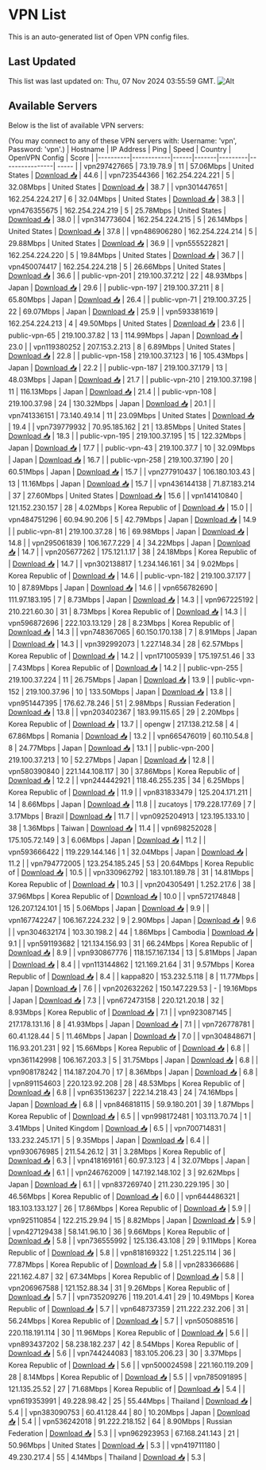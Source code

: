 # VPN List

This is an auto-generated list of Open VPN config files.

## Last Updated

This list was last updated on: Thu, 07 Nov 2024 03:55:59 GMT.
![Alt](https://repobeats.axiom.co/api/embed/186b98318ef1479477931607c1ad7d823f12451f.svg "Repobeats analytics image")

## Available Servers

Below is the list of available VPN servers:

(You may connect to any of these VPN servers with: Username: 'vpn', Password: 'vpn'.)
| Hostname | IP Address | Ping | Speed | Country | OpenVPN Config | Score |
|----------|------------|------|-------|---------|----------------| ----- |
| vpn297427665 | 73.19.78.9 | 11 | 57.06Mbps | United States | [Download 📥](./configs/server_0_US.ovpn) | 44.6 |
| vpn723544366 | 162.254.224.221 | 5 | 32.08Mbps | United States | [Download 📥](./configs/server_1_US.ovpn) | 38.7 |
| vpn301447651 | 162.254.224.217 | 6 | 32.04Mbps | United States | [Download 📥](./configs/server_2_US.ovpn) | 38.3 |
| vpn476355675 | 162.254.224.219 | 5 | 25.78Mbps | United States | [Download 📥](./configs/server_3_US.ovpn) | 38.0 |
| vpn314773604 | 162.254.224.215 | 5 | 26.14Mbps | United States | [Download 📥](./configs/server_4_US.ovpn) | 37.8 |
| vpn486906280 | 162.254.224.214 | 5 | 29.88Mbps | United States | [Download 📥](./configs/server_5_US.ovpn) | 36.9 |
| vpn555522821 | 162.254.224.220 | 5 | 19.84Mbps | United States | [Download 📥](./configs/server_6_US.ovpn) | 36.7 |
| vpn450074417 | 162.254.224.218 | 5 | 26.66Mbps | United States | [Download 📥](./configs/server_7_US.ovpn) | 36.6 |
| public-vpn-201 | 219.100.37.212 | 22 | 48.93Mbps | Japan | [Download 📥](./configs/server_8_JP.ovpn) | 29.6 |
| public-vpn-197 | 219.100.37.211 | 8 | 65.80Mbps | Japan | [Download 📥](./configs/server_9_JP.ovpn) | 26.4 |
| public-vpn-71 | 219.100.37.25 | 22 | 69.07Mbps | Japan | [Download 📥](./configs/server_10_JP.ovpn) | 25.9 |
| vpn593381619 | 162.254.224.213 | 4 | 49.50Mbps | United States | [Download 📥](./configs/server_11_US.ovpn) | 23.6 |
| public-vpn-65 | 219.100.37.82 | 13 | 114.99Mbps | Japan | [Download 📥](./configs/server_12_JP.ovpn) | 23.0 |
| vpn119380252 | 207.153.2.213 | 8 | 6.89Mbps | United States | [Download 📥](./configs/server_13_US.ovpn) | 22.8 |
| public-vpn-158 | 219.100.37.123 | 16 | 105.43Mbps | Japan | [Download 📥](./configs/server_14_JP.ovpn) | 22.2 |
| public-vpn-187 | 219.100.37.179 | 13 | 48.03Mbps | Japan | [Download 📥](./configs/server_15_JP.ovpn) | 21.7 |
| public-vpn-210 | 219.100.37.198 | 11 | 116.13Mbps | Japan | [Download 📥](./configs/server_16_JP.ovpn) | 21.4 |
| public-vpn-108 | 219.100.37.98 | 24 | 130.32Mbps | Japan | [Download 📥](./configs/server_17_JP.ovpn) | 20.1 |
| vpn741336151 | 73.140.49.14 | 11 | 23.09Mbps | United States | [Download 📥](./configs/server_18_US.ovpn) | 19.4 |
| vpn739779932 | 70.95.185.162 | 21 | 13.85Mbps | United States | [Download 📥](./configs/server_19_US.ovpn) | 18.3 |
| public-vpn-195 | 219.100.37.195 | 15 | 122.32Mbps | Japan | [Download 📥](./configs/server_20_JP.ovpn) | 17.7 |
| public-vpn-43 | 219.100.37.7 | 10 | 32.09Mbps | Japan | [Download 📥](./configs/server_21_JP.ovpn) | 16.7 |
| public-vpn-258 | 219.100.37.190 | 20 | 60.51Mbps | Japan | [Download 📥](./configs/server_22_JP.ovpn) | 15.7 |
| vpn277910437 | 106.180.103.43 | 13 | 11.16Mbps | Japan | [Download 📥](./configs/server_23_JP.ovpn) | 15.7 |
| vpn436144138 | 71.87.183.214 | 37 | 27.60Mbps | United States | [Download 📥](./configs/server_24_US.ovpn) | 15.6 |
| vpn141410840 | 121.152.230.157 | 28 | 4.02Mbps | Korea Republic of | [Download 📥](./configs/server_25_KR.ovpn) | 15.0 |
| vpn484751296 | 60.94.90.206 | 5 | 42.79Mbps | Japan | [Download 📥](./configs/server_26_JP.ovpn) | 14.9 |
| public-vpn-81 | 219.100.37.28 | 16 | 69.98Mbps | Japan | [Download 📥](./configs/server_27_JP.ovpn) | 14.8 |
| vpn295061839 | 106.167.7.229 | 4 | 34.22Mbps | Japan | [Download 📥](./configs/server_28_JP.ovpn) | 14.7 |
| vpn205677262 | 175.121.1.17 | 38 | 24.18Mbps | Korea Republic of | [Download 📥](./configs/server_29_KR.ovpn) | 14.7 |
| vpn302138817 | 1.234.146.161 | 34 | 9.02Mbps | Korea Republic of | [Download 📥](./configs/server_30_KR.ovpn) | 14.6 |
| public-vpn-182 | 219.100.37.177 | 10 | 87.89Mbps | Japan | [Download 📥](./configs/server_31_JP.ovpn) | 14.6 |
| vpn656782690 | 111.97.183.195 | 7 | 8.73Mbps | Japan | [Download 📥](./configs/server_32_JP.ovpn) | 14.3 |
| vpn967225192 | 210.221.60.30 | 31 | 8.73Mbps | Korea Republic of | [Download 📥](./configs/server_33_KR.ovpn) | 14.3 |
| vpn596872696 | 222.103.13.129 | 28 | 8.23Mbps | Korea Republic of | [Download 📥](./configs/server_34_KR.ovpn) | 14.3 |
| vpn748367065 | 60.150.170.138 | 7 | 8.91Mbps | Japan | [Download 📥](./configs/server_35_JP.ovpn) | 14.3 |
| vpn392992073 | 1.227.148.34 | 28 | 62.57Mbps | Korea Republic of | [Download 📥](./configs/server_36_KR.ovpn) | 14.2 |
| vpn171005939 | 175.197.51.46 | 33 | 7.43Mbps | Korea Republic of | [Download 📥](./configs/server_37_KR.ovpn) | 14.2 |
| public-vpn-255 | 219.100.37.224 | 11 | 26.75Mbps | Japan | [Download 📥](./configs/server_38_JP.ovpn) | 13.9 |
| public-vpn-152 | 219.100.37.96 | 10 | 133.50Mbps | Japan | [Download 📥](./configs/server_39_JP.ovpn) | 13.8 |
| vpn951447395 | 176.62.78.246 | 51 | 2.98Mbps | Russian Federation | [Download 📥](./configs/server_40_RU.ovpn) | 13.8 |
| vpn203402367 | 183.99.115.65 | 29 | 2.20Mbps | Korea Republic of | [Download 📥](./configs/server_41_KR.ovpn) | 13.7 |
| opengw | 217.138.212.58 | 4 | 67.86Mbps | Romania | [Download 📥](./configs/server_42_RO.ovpn) | 13.2 |
| vpn665476019 | 60.110.54.8 | 8 | 24.77Mbps | Japan | [Download 📥](./configs/server_43_JP.ovpn) | 13.1 |
| public-vpn-200 | 219.100.37.213 | 10 | 52.27Mbps | Japan | [Download 📥](./configs/server_44_JP.ovpn) | 12.8 |
| vpn580390840 | 221.144.108.117 | 30 | 37.86Mbps | Korea Republic of | [Download 📥](./configs/server_45_KR.ovpn) | 12.2 |
| vpn244442921 | 118.46.255.235 | 34 | 6.25Mbps | Korea Republic of | [Download 📥](./configs/server_46_KR.ovpn) | 11.9 |
| vpn831833479 | 125.204.171.211 | 14 | 8.66Mbps | Japan | [Download 📥](./configs/server_47_JP.ovpn) | 11.8 |
| zucatoys | 179.228.177.69 | 7 | 3.17Mbps | Brazil | [Download 📥](./configs/server_48_BR.ovpn) | 11.7 |
| vpn0925204913 | 123.195.133.10 | 38 | 1.36Mbps | Taiwan | [Download 📥](./configs/server_49_TW.ovpn) | 11.4 |
| vpn698252028 | 175.105.72.149 | 3 | 6.06Mbps | Japan | [Download 📥](./configs/server_50_JP.ovpn) | 11.2 |
| vpn593666422 | 119.229.144.146 | 1 | 32.04Mbps | Japan | [Download 📥](./configs/server_51_JP.ovpn) | 11.2 |
| vpn794772005 | 123.254.185.245 | 53 | 20.64Mbps | Korea Republic of | [Download 📥](./configs/server_52_KR.ovpn) | 10.5 |
| vpn330962792 | 183.101.189.78 | 31 | 14.81Mbps | Korea Republic of | [Download 📥](./configs/server_53_KR.ovpn) | 10.3 |
| vpn204305491 | 1.252.217.6 | 38 | 37.96Mbps | Korea Republic of | [Download 📥](./configs/server_54_KR.ovpn) | 10.0 |
| vpn572174848 | 126.207.124.101 | 15 | 5.06Mbps | Japan | [Download 📥](./configs/server_55_JP.ovpn) | 9.9 |
| vpn167742247 | 106.167.224.232 | 9 | 2.90Mbps | Japan | [Download 📥](./configs/server_56_JP.ovpn) | 9.6 |
| vpn304632174 | 103.30.198.2 | 44 | 1.86Mbps | Cambodia | [Download 📥](./configs/server_57_KH.ovpn) | 9.1 |
| vpn591193682 | 121.134.156.93 | 31 | 66.24Mbps | Korea Republic of | [Download 📥](./configs/server_58_KR.ovpn) | 8.9 |
| vpn930867776 | 118.157.167.134 | 13 | 5.81Mbps | Japan | [Download 📥](./configs/server_59_JP.ovpn) | 8.4 |
| vpn113144862 | 121.169.21.64 | 31 | 9.57Mbps | Korea Republic of | [Download 📥](./configs/server_60_KR.ovpn) | 8.4 |
| kappa820 | 153.232.5.118 | 8 | 11.77Mbps | Japan | [Download 📥](./configs/server_61_JP.ovpn) | 7.6 |
| vpn202632262 | 150.147.229.53 | - | 19.16Mbps | Japan | [Download 📥](./configs/server_62_JP.ovpn) | 7.3 |
| vpn672473158 | 220.121.20.18 | 32 | 8.93Mbps | Korea Republic of | [Download 📥](./configs/server_63_KR.ovpn) | 7.1 |
| vpn923087145 | 217.178.131.16 | 8 | 41.93Mbps | Japan | [Download 📥](./configs/server_64_JP.ovpn) | 7.1 |
| vpn726778781 | 60.41.128.44 | 5 | 11.46Mbps | Japan | [Download 📥](./configs/server_65_JP.ovpn) | 7.0 |
| vpn304848671 | 116.93.201.231 | 92 | 15.66Mbps | Korea Republic of | [Download 📥](./configs/server_66_KR.ovpn) | 6.8 |
| vpn361142998 | 106.167.203.3 | 5 | 31.75Mbps | Japan | [Download 📥](./configs/server_67_JP.ovpn) | 6.8 |
| vpn908178242 | 114.187.204.70 | 17 | 8.36Mbps | Japan | [Download 📥](./configs/server_68_JP.ovpn) | 6.8 |
| vpn891154603 | 220.123.92.208 | 28 | 48.53Mbps | Korea Republic of | [Download 📥](./configs/server_69_KR.ovpn) | 6.8 |
| vpn635136237 | 222.14.218.43 | 24 | 74.16Mbps | Japan | [Download 📥](./configs/server_70_JP.ovpn) | 6.8 |
| vpn846818115 | 59.9.180.201 | 39 | 1.87Mbps | Korea Republic of | [Download 📥](./configs/server_71_KR.ovpn) | 6.5 |
| vpn998172481 | 103.113.70.74 | 1 | 3.41Mbps | United Kingdom | [Download 📥](./configs/server_72_GB.ovpn) | 6.5 |
| vpn700714831 | 133.232.245.171 | 5 | 9.35Mbps | Japan | [Download 📥](./configs/server_73_JP.ovpn) | 6.4 |
| vpn930676985 | 211.54.26.12 | 31 | 3.28Mbps | Korea Republic of | [Download 📥](./configs/server_74_KR.ovpn) | 6.3 |
| vpn418169161 | 60.97.3.123 | 4 | 32.07Mbps | Japan | [Download 📥](./configs/server_75_JP.ovpn) | 6.1 |
| vpn246762009 | 147.192.148.102 | 3 | 92.62Mbps | Japan | [Download 📥](./configs/server_76_JP.ovpn) | 6.1 |
| vpn837269740 | 211.230.229.195 | 30 | 46.56Mbps | Korea Republic of | [Download 📥](./configs/server_77_KR.ovpn) | 6.0 |
| vpn644486321 | 183.103.133.127 | 26 | 17.86Mbps | Korea Republic of | [Download 📥](./configs/server_78_KR.ovpn) | 5.9 |
| vpn925110854 | 122.215.29.94 | 15 | 8.82Mbps | Japan | [Download 📥](./configs/server_79_JP.ovpn) | 5.9 |
| vpn427129438 | 58.141.96.10 | 36 | 9.66Mbps | Korea Republic of | [Download 📥](./configs/server_80_KR.ovpn) | 5.8 |
| vpn736555992 | 125.136.43.108 | 29 | 9.11Mbps | Korea Republic of | [Download 📥](./configs/server_81_KR.ovpn) | 5.8 |
| vpn818169322 | 1.251.225.114 | 36 | 77.87Mbps | Korea Republic of | [Download 📥](./configs/server_82_KR.ovpn) | 5.8 |
| vpn283366686 | 221.162.4.87 | 32 | 67.34Mbps | Korea Republic of | [Download 📥](./configs/server_83_KR.ovpn) | 5.8 |
| vpn206967588 | 121.152.88.34 | 31 | 9.26Mbps | Korea Republic of | [Download 📥](./configs/server_84_KR.ovpn) | 5.7 |
| vpn735209276 | 119.201.4.41 | 29 | 10.49Mbps | Korea Republic of | [Download 📥](./configs/server_85_KR.ovpn) | 5.7 |
| vpn648737359 | 211.222.232.206 | 31 | 56.24Mbps | Korea Republic of | [Download 📥](./configs/server_86_KR.ovpn) | 5.7 |
| vpn505088516 | 220.118.191.114 | 30 | 11.96Mbps | Korea Republic of | [Download 📥](./configs/server_87_KR.ovpn) | 5.6 |
| vpn893437202 | 58.238.182.237 | 42 | 8.54Mbps | Korea Republic of | [Download 📥](./configs/server_88_KR.ovpn) | 5.6 |
| vpn744244083 | 183.105.206.23 | 30 | 3.37Mbps | Korea Republic of | [Download 📥](./configs/server_89_KR.ovpn) | 5.6 |
| vpn500024598 | 221.160.119.209 | 28 | 8.14Mbps | Korea Republic of | [Download 📥](./configs/server_90_KR.ovpn) | 5.5 |
| vpn785091895 | 121.135.25.52 | 27 | 71.68Mbps | Korea Republic of | [Download 📥](./configs/server_91_KR.ovpn) | 5.4 |
| vpn619353991 | 49.228.98.42 | 25 | 55.44Mbps | Thailand | [Download 📥](./configs/server_92_TH.ovpn) | 5.4 |
| vpn383090753 | 60.41.128.44 | 80 | 10.20Mbps | Japan | [Download 📥](./configs/server_93_JP.ovpn) | 5.4 |
| vpn536242018 | 91.222.218.152 | 64 | 8.90Mbps | Russian Federation | [Download 📥](./configs/server_94_RU.ovpn) | 5.3 |
| vpn962923953 | 67.168.241.143 | 21 | 50.96Mbps | United States | [Download 📥](./configs/server_95_US.ovpn) | 5.3 |
| vpn419711180 | 49.230.217.4 | 55 | 4.14Mbps | Thailand | [Download 📥](./configs/server_96_TH.ovpn) | 5.3 |
